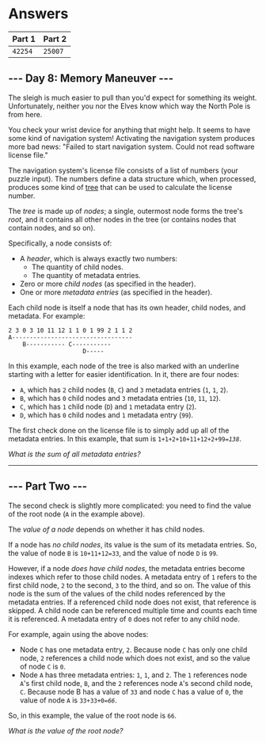 # Answers

| Part 1  | Part 2  |
|---------|---------|
| `42254` | `25007` |

## --- Day 8: Memory Maneuver ---

The sleigh is much easier to pull than you'd expect for something its weight. Unfortunately, neither you nor the Elves know which way the North Pole is from here.

You check your wrist device for anything that might help. It seems to have some kind of navigation system! Activating the navigation system produces more bad news: "Failed to start navigation system. Could not read software license file."

The navigation system's license file consists of a list of numbers (your puzzle input). The numbers define a data structure which, when processed, produces some kind of [tree](https://en.wikipedia.org/wiki/Tree_(data_structure)) that can be used to calculate the license number.

The _tree_ is made up of _nodes_; a single, outermost node forms the tree's _root_, and it contains all other nodes in the tree (or contains nodes that contain nodes, and so on).

Specifically, a node consists of:

*   A _header_, which is always exactly two numbers:
    *   The quantity of child nodes.
    *   The quantity of metadata entries.
*   Zero or more _child nodes_ (as specified in the header).
*   One or more _metadata entries_ (as specified in the header).

Each child node is itself a node that has its own header, child nodes, and metadata. For example:

    2 3 0 3 10 11 12 1 1 0 1 99 2 1 1 2
    A----------------------------------
        B----------- C-----------
                         D-----
    

In this example, each node of the tree is also marked with an underline starting with a letter for easier identification. In it, there are four nodes:

*   `A`, which has `2` child nodes (`B`, `C`) and `3` metadata entries (`1`, `1`, `2`).
*   `B`, which has `0` child nodes and `3` metadata entries (`10`, `11`, `12`).
*   `C`, which has `1` child node (`D`) and `1` metadata entry (`2`).
*   `D`, which has `0` child nodes and `1` metadata entry (`99`).

The first check done on the license file is to simply add up all of the metadata entries. In this example, that sum is <code>1+1+2+10+11+12+2+99=<em>138</em></code>.

_What is the sum of all metadata entries?_

-----------------

## --- Part Two ---

The second check is slightly more complicated: you need to find the value of the root node (`A` in the example above).

The _value of a node_ depends on whether it has child nodes.

If a node has _no child nodes_, its value is the sum of its metadata entries. So, the value of node `B` is `10+11+12=33`, and the value of node `D` is `99`.

However, if a node _does have child nodes_, the metadata entries become indexes which refer to those child nodes. A metadata entry of `1` refers to the first child node, `2` to the second, `3` to the third, and so on. The value of this node is the sum of the values of the child nodes referenced by the metadata entries. If a referenced child node does not exist, that reference is skipped. A child node can be referenced multiple time and counts each time it is referenced. A metadata entry of `0` does not refer to any child node.

For example, again using the above nodes:

*   Node `C` has one metadata entry, `2`. Because node `C` has only one child node, `2` references a child node which does not exist, and so the value of node `C` is `0`.
*   Node `A` has three metadata entries: `1`, `1`, and `2`. The `1` references node `A`'s first child node, `B`, and the `2` references node `A`'s second child node, `C`. Because node B has a value of `33` and node `C` has a value of `0`, the value of node `A` is <code>33+33+0=<em>66</em></code>.

So, in this example, the value of the root node is `66`.

_What is the value of the root node?_
